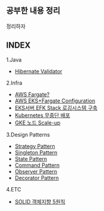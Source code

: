 공부한 내용 정리
--
정리하자

**INDEX**  
---
1.Java
- [Hibernate Validator](https://github.com/3jin-p/study/tree/master/java/validation)

2.Infra

- [AWS Fargate?](https://github.com/3jin-p/study/tree/master/infra/aws/fargate)  
- [AWS EKS+Fargate Configuration](https://github.com/3jin-p/study/tree/master/infra/aws/eks)  
- [EKS서버 EFK Stack 로깅시스템 구축](https://github.com/3jin-p/study/tree/master/infra/aws/efkstack)
- [Kubernetes 무중단 배포](https://github.com/3jin-p/study/tree/master/infra/k8s/deploy)
- [GKE 노드 Scale-up](https://github.com/3jin-p/study/tree/master/infra/gcp/gke/scale-up)

3.Design Patterns
- [Strategy Pattern](https://github.com/3jin-p/DesignPatterns/tree/master/src/strategy)
- [Singleton Pattern](https://github.com/3jin-p/DesignPatterns/tree/master/src/singleton)
- [State Pattern](https://github.com/3jin-p/DesignPatterns/tree/master/src/state)
- [Command Pattern](https://github.com/3jin-p/DesignPatterns/tree/master/src/command)
- [Observer Pattern](https://github.com/3jin-p/DesignPatterns/tree/master/src/observer)
- [Decorator Pattern](https://github.com/3jin-p/DesignPatterns/tree/master/src/decorator)

4.ETC
- [SOLID 객체지향 5원칙](https://github.com/3jin-p/study/tree/master/oop/solid)
